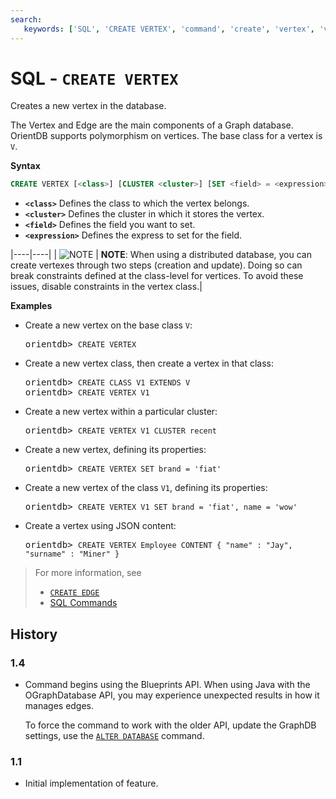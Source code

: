 ```yaml
---
search:
   keywords: ['SQL', 'CREATE VERTEX', 'command', 'create', 'vertex', 'vertices']
---
```



# SQL - `CREATE VERTEX`

Creates a new vertex in the database.

The Vertex and Edge are the main components of a Graph database.  OrientDB supports polymorphism on vertices.  The base class for a vertex is `V`.


**Syntax**

```sql
CREATE VERTEX [<class>] [CLUSTER <cluster>] [SET <field> = <expression>[,]*]
```

- **`<class>`** Defines the class to which the vertex belongs.
- **`<cluster>`** Defines the cluster in which it stores the vertex.
- **`<field>`** Defines the field you want to set.
- **`<expression>`** Defines the express to set for the field.

|----|----|
| ![NOTE](../images/warning.png) | **NOTE**: When using a distributed database, you can create vertexes through two steps (creation and update).  Doing so can break constraints defined at the class-level for vertices.  To avoid these issues, disable constraints in the vertex class.|

**Examples**

- Create a new vertex on the base class `V`:

  <pre>
  orientdb> <code class="lang-sql userinput">CREATE VERTEX</code>
  </pre>

- Create a new vertex class, then create a vertex in that class:

  <pre>
  orientdb> <code class="lang-sql userinput">CREATE CLASS V1 EXTENDS V</code>
  orientdb> <code class="lang-sql userinput">CREATE VERTEX V1</code>
  </pre>

- Create a new vertex within a particular cluster:

  <pre>
  orientdb> <code class="userinput lang-sql">CREATE VERTEX V1 CLUSTER recent</code>
  </pre>

- Create a new vertex, defining its properties:

  <pre>
  orientdb> <code class="lang-sql userinput">CREATE VERTEX SET brand = 'fiat'</code>
  </pre>

- Create a new vertex of the class `V1`, defining its properties:

  <pre>
  orientdb> <code class="lang-sql userinput">CREATE VERTEX V1 SET brand = 'fiat', name = 'wow'</code>
  </pre>

- Create a vertex using JSON content:

  <pre>
  orientdb> <code class="lang-sql userinput">CREATE VERTEX Employee CONTENT { "name" : "Jay", "surname" : "Miner" }</code>
  </pre>

>For more information, see
>
>- [`CREATE EDGE`](SQL-Create-Edge.md)
>- [SQL Commands](SQL-Commands.md)

## History

### 1.4

- Command begins using the Blueprints API.  When using Java with the OGraphDatabase API, you may experience unexpected results in how it manages edges.

  To force the command to work with the older API, update the GraphDB settings, use the [`ALTER DATABASE`](SQL-Alter-Database.md) command.

### 1.1

- Initial implementation of feature.
